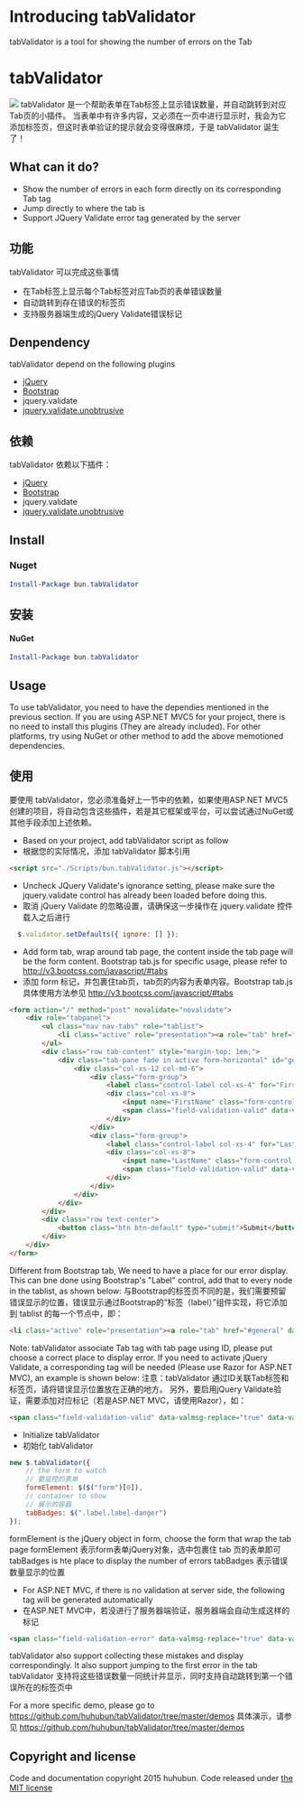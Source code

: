# Introducing tabValidator
tabValidator is a tool for showing the number of errors on the Tab 
# tabValidator
![](https://github.com/huhubun/tabValidator/raw/master/images/sample.png)
tabValidator 是一个帮助表单在Tab标签上显示错误数量，并自动跳转到对应Tab页的小插件。
当表单中有许多内容，又必须在一页中进行显示时，我会为它添加标签页，但这时表单验证的提示就会变得很麻烦，于是 tabValidator 诞生了！

## What can it do?
* Show the number of errors in each form directly on its corresponding Tab tag
* Jump directly to where the tab is
* Support JQuery Validate error tag generated by the server

## 功能
tabValidator 可以完成这些事情
* 在Tab标签上显示每个Tab标签对应Tab页的表单错误数量
* 自动跳转到存在错误的标签页
* 支持服务器端生成的jQuery Validate错误标记

## Denpendency
tabValidator depend on the following plugins
* [jQuery](https://github.com/jquery/jquery)
* [Bootstrap](https://github.com/twbs/bootstrap)
* jquery.validate
* [jquery.validate.unobtrusive](https://github.com/aspnet/jquery-validation-unobtrusive)

## 依赖
tabValidator 依赖以下插件：
* [jQuery](https://github.com/jquery/jquery)
* [Bootstrap](https://github.com/twbs/bootstrap)
* jquery.validate
* [jquery.validate.unobtrusive](https://github.com/aspnet/jquery-validation-unobtrusive)

## Install
### Nuget
```powershell
Install-Package bun.tabValidator
```
## 安装
#### NuGet
```powershell
Install-Package bun.tabValidator
```
## Usage
To use tabValidator, you need to have the dependies mentioned in the previous section.
If you are using ASP.NET MVC5 for your project, there is no need to install this plugins (They are already included).
For other platforms, try using NuGet or other method to add the above memotioned dependencies.


## 使用
要使用 tabValidator，您必须准备好上一节中的依赖，如果使用ASP.NET MVC5创建的项目，将自动包含这些插件，若是其它框架或平台，可以尝试通过NuGet或其他手段添加上述依赖。


* Based on your project, add tabValidator script as follow
* 根据您的实际情况，添加 tabValidator 脚本引用
```html
<script src="./Scripts/bun.tabValidator.js"></script>
```
* Uncheck JQuery Validate's ignorance setting, please make sure the jquery.validate control has
already been loaded before doing this.
* 取消 jQuery Validate 的忽略设置，请确保这一步操作在 jquery.validate 控件载入之后进行
```javascript
  $.validator.setDefaults({ ignore: [] });
```

* Add form tab, wrap around tab page, the content inside the tab page will be the form content. Bootstrap tab.js for specific usage, please refer to http://v3.bootcss.com/javascript/#tabs 
* 添加 form 标记，并包裹住tab页，tab页的内容为表单内容。Bootstrap tab.js 具体使用方法参见 http://v3.bootcss.com/javascript/#tabs
```html
<form action="/" method="post" novalidate="novalidate">
    <div role="tabpanel">
        <ul class="nav nav-tabs" role="tablist">
            <li class="active" role="presentation"><a role="tab" href="#general" data-toggle="tab">General <span class="label label-danger"></span></a></li>
        </ul>
        <div class="row tab-content" style="margin-top: 1em;">
            <div class="tab-pane fade in active form-horizontal" id="general" role="tabpanel">
                <div class="col-xs-12 col-md-6">
                    <div class="form-group">
                        <label class="control-label col-xs-4" for="FirstName">FirstName</label>
                        <div class="col-xs-8">
                            <input name="FirstName" class="form-control input-sm" id="FirstName" type="text" placeholder="Required" value="" data-val-required="FirstName is required" data-val="true">
                            <span class="field-validation-valid" data-valmsg-replace="true" data-valmsg-for="FirstName"></span>
                        </div>
                    </div>
                    <div class="form-group">
                        <label class="control-label col-xs-4" for="LastName">LastName</label>
                        <div class="col-xs-8">
                            <input name="LastName" class="form-control input-sm" id="LastName" type="text" placeholder="Required" value="" data-val-required="LastName is required" data-val="true">
                            <span class="field-validation-valid" data-valmsg-replace="true" data-valmsg-for="LastName"></span>
                        </div>
                    </div>
                </div>
            </div>
        </div>
        <div class="row text-center">
            <button class="btn btn-default" type="submit">Submit</button>
        </div>
    </div>
</form>
```
Different from Bootstrap tab, We need to have a place for our error display. This can bne done using Bootstrap's "Label" control, add that to every node in the tablist, as shown below: 
与Bootstrap的标签页不同的是，我们需要预留错误显示的位置，错误显示通过Bootstrap的“标签（label）”组件实现，将它添加到 tablist 的每一个节点中，即：
```html
<li class="active" role="presentation"><a role="tab" href="#general" data-toggle="tab">General <span class="label label-danger"></span></a></li>
```

Note: tabValidator associate Tab tag with tab page using ID, please put choose a correct place to display error.
If you need to activate jQuery Validate, a corresponding tag will be needed (Please use Razor for ASP.NET MVC), an example is shown below:
注意：tabValidator 通过ID关联Tab标签和标签页，请将错误显示位置放在正确的地方。
另外，要启用jQuery Validate验证，需要添加对应标记（若是ASP.NET MVC，请使用Razor），如：
```html
<span class="field-validation-valid" data-valmsg-replace="true" data-valmsg-for="LastName"></span>
```
* Initialize tabValidator
* 初始化 tabValidator
```javascript
new $.tabValidator({
    // the form to watch
    // 要监控的表单 
    formElement: $($("form")[0]),
    // container to show 
    // 展示的容器
    tabBadges: $(".label.label-danger")
});
```
formElement is the jQuery object in form, choose the form that wrap the tab page
formElement 表示form表单jQuery对象，选中包裹住 tab 页的表单即可
tabBadges is hte place to display the number of errors
tabBadges 表示错误数量显示的位置

* For ASP.NET MVC, if there is no validation at server side, the following tag will be generated automatically
* 在ASP.NET MVC中，若没进行了服务器端验证，服务器端会自动生成这样的标记
```html
<span class="field-validation-error" data-valmsg-replace="true" data-valmsg-for="PostCode">Language is required</span>
```
tabValidator also support collecting these mistakes and display correspondingly. It also support jumping to the first error in the tab
tabValidator 支持将这些错误数量一同统计并显示，同时支持自动跳转到第一个错误所在的标签页中

For a more specific demo, please go to https://github.com/huhubun/tabValidator/tree/master/demos
具体演示，请参见 https://github.com/huhubun/tabValidator/tree/master/demos

## Copyright and license
Code and documentation copyright 2015 huhubun. Code released under [the MIT license](https://github.com/huhubun/tabValidator/blob/master/LICENSE)
